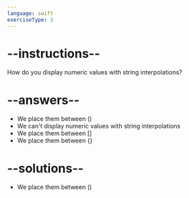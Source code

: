 ```yaml
---
language: swift
exerciseType: 3
---
```


# --instructions--

How do you display numeric values with string interpolations?

# --answers--

- We place them between \()
- We can't display numeric values with string interpolations
- We place them between \[]
- We place them between \{}

# --solutions--

- We place them between \()
